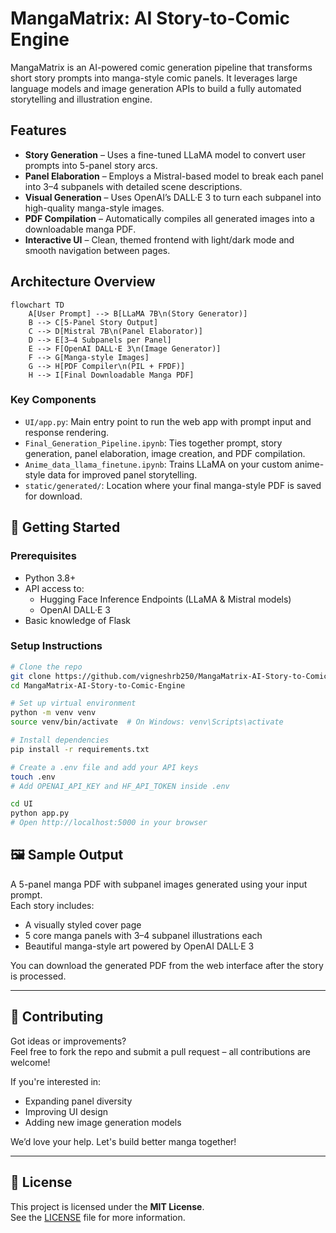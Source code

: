 # MangaMatrix: AI Story-to-Comic Engine

MangaMatrix is an AI-powered comic generation pipeline that transforms short story prompts into manga-style comic panels. It leverages large language models and image generation APIs to build a fully automated storytelling and illustration engine.

## Features

- **Story Generation** – Uses a fine-tuned LLaMA model to convert user prompts into 5-panel story arcs.
- **Panel Elaboration** – Employs a Mistral-based model to break each panel into 3–4 subpanels with detailed scene descriptions.
- **Visual Generation** – Uses OpenAI’s DALL·E 3 to turn each subpanel into high-quality manga-style images.
- **PDF Compilation** – Automatically compiles all generated images into a downloadable manga PDF.
- **Interactive UI** – Clean, themed frontend with light/dark mode and smooth navigation between pages.

## Architecture Overview

```mermaid
flowchart TD
    A[User Prompt] --> B[LLaMA 7B\n(Story Generator)]
    B --> C[5-Panel Story Output]
    C --> D[Mistral 7B\n(Panel Elaborator)]
    D --> E[3–4 Subpanels per Panel]
    E --> F[OpenAI DALL·E 3\n(Image Generator)]
    F --> G[Manga-style Images]
    G --> H[PDF Compiler\n(PIL + FPDF)]
    H --> I[Final Downloadable Manga PDF]
```

### Key Components

- `UI/app.py`: Main entry point to run the web app with prompt input and response rendering.
- `Final_Generation_Pipeline.ipynb`: Ties together prompt, story generation, panel elaboration, image creation, and PDF compilation.
- `Anime_data_llama_finetune.ipynb`: Trains LLaMA on your custom anime-style data for improved panel storytelling.
- `static/generated/`: Location where your final manga-style PDF is saved for download.


## 🚀 Getting Started

### Prerequisites

- Python 3.8+
- API access to:
  - Hugging Face Inference Endpoints (LLaMA & Mistral models)
  - OpenAI DALL·E 3
- Basic knowledge of Flask

### Setup Instructions

```bash
# Clone the repo
git clone https://github.com/vigneshrb250/MangaMatrix-AI-Story-to-Comic-Engine.git
cd MangaMatrix-AI-Story-to-Comic-Engine

# Set up virtual environment
python -m venv venv
source venv/bin/activate  # On Windows: venv\Scripts\activate

# Install dependencies
pip install -r requirements.txt

# Create a .env file and add your API keys
touch .env
# Add OPENAI_API_KEY and HF_API_TOKEN inside .env

cd UI
python app.py
# Open http://localhost:5000 in your browser
```

## 🖼️ Sample Output

A 5-panel manga PDF with subpanel images generated using your input prompt.  
Each story includes:
- A visually styled cover page
- 5 core manga panels with 3–4 subpanel illustrations each
- Beautiful manga-style art powered by OpenAI DALL·E 3

You can download the generated PDF from the web interface after the story is processed.

---

## 🤝 Contributing

Got ideas or improvements?  
Feel free to fork the repo and submit a pull request – all contributions are welcome!

If you're interested in:
- Expanding panel diversity
- Improving UI design
- Adding new image generation models

We’d love your help. Let's build better manga together!

---

## 📄 License

This project is licensed under the **MIT License**.  
See the [LICENSE](LICENSE) file for more information.

